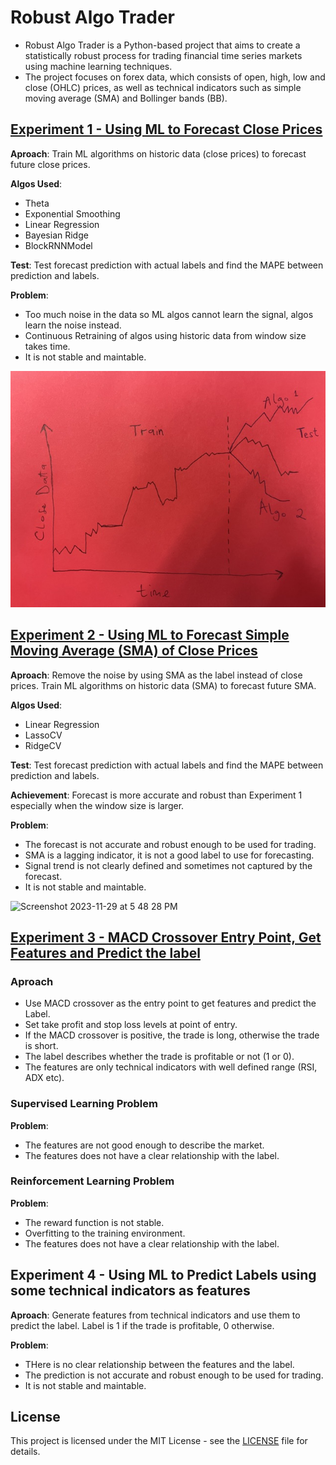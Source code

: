 # Robust Algo Trader

- Robust Algo Trader is a Python-based project that aims to create a statistically robust process for trading financial time series markets using machine learning techniques. 
- The project focuses on forex data, which consists of open, high, low and close (OHLC) prices, as well as technical indicators such as simple moving average (SMA) and Bollinger bands (BB).

## [Experiment 1 - Using ML to Forecast Close Prices](https://github.com/EngineerDanny/robust_algo_trader/tree/main/forecast)
**Aproach**: Train ML algorithms on historic data (close prices) to forecast future close prices.

**Algos Used**: 
- Theta
- Exponential Smoothing
- Linear Regression
- Bayesian Ridge
- BlockRNNModel

**Test**: Test forecast prediction with actual labels and find the MAPE between prediction and labels.

**Problem**: 
- Too much noise in the data so ML algos cannot learn the signal, algos learn the noise instead.
- Continuous Retraining of algos using historic data from window size takes time.
- It is not stable and maintable.

![exp1](https://github.com/EngineerDanny/robust_algo_trader/blob/main/assets/experiments/exp1.jpeg)


## [Experiment 2 - Using ML to Forecast Simple Moving Average (SMA) of Close Prices](https://github.com/EngineerDanny/robust_algo_trader/tree/main/hpc/forecast_tune)
**Aproach**: Remove the noise by using SMA as the label instead of close prices. Train ML algorithms on historic data (SMA) to forecast future SMA.

**Algos Used**:
- Linear Regression
- LassoCV
- RidgeCV

**Test**: Test forecast prediction with actual labels and find the MAPE between prediction and labels.

**Achievement**: Forecast is more accurate and robust than Experiment 1 especially when the window size is larger.

**Problem**:
- The forecast is not accurate and robust enough to be used for trading.
- SMA is a lagging indicator, it is not a good label to use for forecasting.
- Signal trend is not clearly defined and sometimes not captured by the forecast.
- It is not stable and maintable.

![Screenshot 2023-11-29 at 5 48 28 PM](https://github.com/EngineerDanny/robust_algo_trader/assets/47421661/40c368de-1f77-494a-9200-4d392d6debfc)


## [Experiment 3 - MACD Crossover Entry Point, Get Features and Predict the label](https://github.com/EngineerDanny/robust_algo_trader/tree/main/hpc/accuracy_tune)

### Aproach 
- Use MACD crossover as the entry point to get features and predict the Label.
- Set take profit and stop loss levels at point of entry.
- If the MACD crossover is positive, the trade is long, otherwise the trade is short.
- The label describes whether the trade is profitable or not (1 or 0).
- The features are only technical indicators with well defined range (RSI, ADX etc).

### Supervised Learning Problem
**Problem**:
- The features are not good enough to describe the market.
- The features does not have a clear relationship with the label.

### Reinforcement Learning Problem
**Problem**:
- The reward function is not stable.
- Overfitting to the training environment.
- The features does not have a clear relationship with the label.

## Experiment 4 - Using ML to Predict Labels using some technical indicators as features
**Aproach**: Generate features from technical indicators and use them to predict the label. Label is 1 if the trade is profitable, 0 otherwise.

**Problem**:
- THere is no clear relationship between the features and the label.
- The prediction is not accurate and robust enough to be used for trading.
- It is not stable and maintable.


## License

This project is licensed under the MIT License - see the [LICENSE](LICENSE) file for details.
